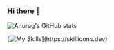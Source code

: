 ### Hi there 👋

![Anurag's GitHub stats](https://github-readme-stats.vercel.app/api?username=Rams901&hide=contribs,prs)

[![My Skills](https://skillicons.dev/icons?i=c,cpp,dart,flutter,docker,aws,fastapi,flask,gcp,githubactions,mongodb,mysql,postman,py,pytorch,r,tensorflow,vscode,)](https://skillicons.dev)
<!--
**Rams901/Rams901** is a ✨ _special_ ✨ repository because its `README.md` (this file) appears on your GitHub profile.

Here are some ideas to get you started:

- 🔭 I’m currently working on ...
- 🌱 I’m currently learning ...
- 👯 I’m looking to collaborate on ...
- 🤔 I’m looking for help with ...
- 💬 Ask me about ...
- 📫 How to reach me: ...
- 😄 Pronouns: ...
- ⚡ Fun fact: ...
-->

